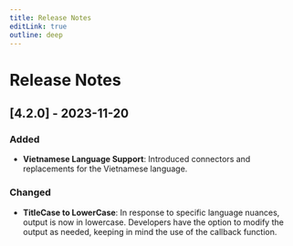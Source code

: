 ```yaml
---
title: Release Notes
editLink: true
outline: deep
---
```


# Release Notes

## [4.2.0] - 2023-11-20

### Added

- **Vietnamese Language Support**: Introduced connectors and replacements for the Vietnamese language.

### Changed

- **TitleCase to LowerCase**: In response to specific language nuances, output is now in lowercase. Developers have the option to modify the output as needed, keeping in mind the use of the callback function.